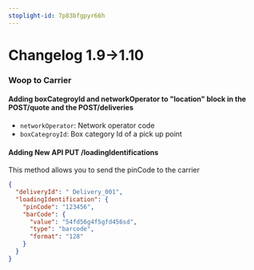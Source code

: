 ```yaml
---
stoplight-id: 7p83bfgpyr66h
---
```


# Changelog 1.9->1.10

### Woop to Carrier

#### Adding boxCategroyId and networkOperator to "location" block in the POST/quote and the POST/deliveries 

- `networkOperator`: Network operator code
- `boxCategroyId`: Box category Id of a pick up point


#### Adding New API PUT /loadingIdentifications

This method allows you to send the pinCode to the carrier

<!--
type: tab
title: 1.10.0
-->
```json
{
  "deliveryId": " Delivery_001",
  "loadingIdentification": {
    "pinCode": "123456",
    "barCode": {
      "value": "54fd56g4f5gfd456sd",
      "type": "barcode",
      "format": "128"
    }
  }
}

```
<!-- type: tab-end -->